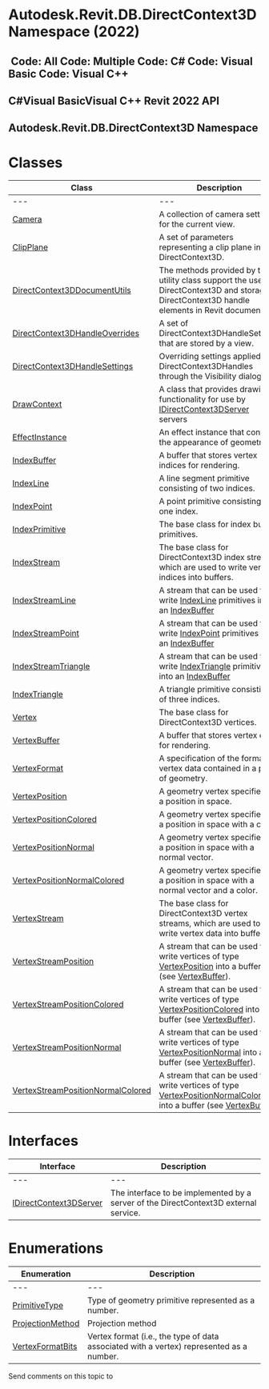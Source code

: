 # Autodesk.Revit.DB.DirectContext3D Namespace (2022)

﻿
 Code: All Code: Multiple Code: C# Code: Visual Basic Code: Visual C++   
---  
C#Visual BasicVisual C++
Revit 2022 API  
---  
Autodesk.Revit.DB.DirectContext3D Namespace  
---  
# Classes
| Class | Description |
| --- | --- |
| --- | --- | --- |
| [Camera](7dc3bf8e-227d-376a-a6fd-bf172a7c5714.md "Camera Class") | A collection of camera settings for the current view. |
| [ClipPlane](eebd15b6-2643-3d82-696b-59ee5618f11b.md "ClipPlane Class") | A set of parameters representing a clip plane in DirectContext3D. |
| [DirectContext3DDocumentUtils](f30693d6-532f-6de8-25d9-6fd23337cb2e.md "DirectContext3DDocumentUtils Class") | The methods provided by this utility class support the use of DirectContext3D and storage of DirectContext3D handle elements in Revit documents. |
| [DirectContext3DHandleOverrides](8bef65c6-70bc-1a10-a9a4-47c8ec2cd842.md "DirectContext3DHandleOverrides Class") | A set of DirectContext3DHandleSettings that are stored by a view. |
| [DirectContext3DHandleSettings](cc9d7b07-a4d9-8570-9ed8-c953e241c0d6.md "DirectContext3DHandleSettings Class") | Overriding settings applied to DirectContext3DHandles through the Visibility dialog. |
| [DrawContext](b9244325-08c8-8bbd-a9f3-5d91d638d85d.md "DrawContext Class") | A class that provides drawing functionality for use by [IDirectContext3DServer](7709521d-9954-ef80-1f13-3bc6ee660d5d.md "IDirectContext3DServer Interface") servers |
| [EffectInstance](45b7ef37-46b6-6cf4-2f42-c6f4055a170c.md "EffectInstance Class") | An effect instance that controls the appearance of geometry. |
| [IndexBuffer](186f6b15-38c7-cee7-6163-396cfdea43ee.md "IndexBuffer Class") | A buffer that stores vertex indices for rendering. |
| [IndexLine](3b22e25e-f934-3931-6f22-e451ffcc11b0.md "IndexLine Class") | A line segment primitive consisting of two indices. |
| [IndexPoint](cd53f076-2011-ce3a-f92e-3b384f21b8ec.md "IndexPoint Class") | A point primitive consisting of one index. |
| [IndexPrimitive](b9718ac0-7194-1944-ce7f-a5c618f20ced.md "IndexPrimitive Class") | The base class for index buffer primitives. |
| [IndexStream](9c300586-7f1f-41db-270b-797d6ad967d8.md "IndexStream Class") | The base class for DirectContext3D index streams, which are used to write vertex indices into buffers. |
| [IndexStreamLine](bc5f0c34-05dc-1957-13bd-f1199e12ba97.md "IndexStreamLine Class") | A stream that can be used to write [IndexLine](3b22e25e-f934-3931-6f22-e451ffcc11b0.md "IndexLine Class") primitives into an [IndexBuffer](186f6b15-38c7-cee7-6163-396cfdea43ee.md "IndexBuffer Class") |
| [IndexStreamPoint](b2ab0423-2e31-d5a2-ef70-197ca1bf9687.md "IndexStreamPoint Class") | A stream that can be used to write [IndexPoint](cd53f076-2011-ce3a-f92e-3b384f21b8ec.md "IndexPoint Class") primitives into an [IndexBuffer](186f6b15-38c7-cee7-6163-396cfdea43ee.md "IndexBuffer Class") |
| [IndexStreamTriangle](eb2d6eca-ee09-b69b-fb7c-c84a030cc580.md "IndexStreamTriangle Class") | A stream that can be used to write [IndexTriangle](96cdfb77-c6e0-7866-c1f7-799f3dda0ad5.md "IndexTriangle Class") primitives into an [IndexBuffer](186f6b15-38c7-cee7-6163-396cfdea43ee.md "IndexBuffer Class") |
| [IndexTriangle](96cdfb77-c6e0-7866-c1f7-799f3dda0ad5.md "IndexTriangle Class") | A triangle primitive consisting of three indices. |
| [Vertex](0434973b-559d-a27f-25f9-f6bf6ef4f750.md "Vertex Class") | The base class for DirectContext3D vertices. |
| [VertexBuffer](329e5617-ce46-a993-1131-85c64f0842f2.md "VertexBuffer Class") | A buffer that stores vertex data for rendering. |
| [VertexFormat](a946fa2b-bb1f-202c-38dc-8ae0307bedac.md "VertexFormat Class") | A specification of the format of vertex data contained in a piece of geometry. |
| [VertexPosition](718e49aa-9e17-6f2d-2013-141b5cfeefdd.md "VertexPosition Class") | A geometry vertex specified as a position in space. |
| [VertexPositionColored](f99deacd-3167-46ff-6abf-5d27bdbd2c6a.md "VertexPositionColored Class") | A geometry vertex specified as a position in space with a color. |
| [VertexPositionNormal](a40efda7-6e2f-a455-f65e-02b10b0bc1b4.md "VertexPositionNormal Class") | A geometry vertex specified as a position in space with a normal vector. |
| [VertexPositionNormalColored](aa354e03-2b25-b5a4-5634-c3518518c0d3.md "VertexPositionNormalColored Class") | A geometry vertex specified as a position in space with a normal vector and a color. |
| [VertexStream](a7a2d911-e3e4-84a7-a0c2-6aa5a28ae2ed.md "VertexStream Class") | The base class for DirectContext3D vertex streams, which are used to write vertex data into buffers. |
| [VertexStreamPosition](b6576b22-59f1-5cd1-962c-d65f17c198fb.md "VertexStreamPosition Class") | A stream that can be used to write vertices of type [VertexPosition](718e49aa-9e17-6f2d-2013-141b5cfeefdd.md "VertexPosition Class") into a buffer (see [VertexBuffer](329e5617-ce46-a993-1131-85c64f0842f2.md "VertexBuffer Class")). |
| [VertexStreamPositionColored](588e57a7-b43e-50f0-47ba-11154cae9a24.md "VertexStreamPositionColored Class") | A stream that can be used to write vertices of type [VertexPositionColored](f99deacd-3167-46ff-6abf-5d27bdbd2c6a.md "VertexPositionColored Class") into a buffer (see [VertexBuffer](329e5617-ce46-a993-1131-85c64f0842f2.md "VertexBuffer Class")). |
| [VertexStreamPositionNormal](fc9b191e-cbd9-844c-0289-b58ccc19ac8b.md "VertexStreamPositionNormal Class") | A stream that can be used to write vertices of type [VertexPositionNormal](a40efda7-6e2f-a455-f65e-02b10b0bc1b4.md "VertexPositionNormal Class") into a buffer (see [VertexBuffer](329e5617-ce46-a993-1131-85c64f0842f2.md "VertexBuffer Class")). |
| [VertexStreamPositionNormalColored](2b52610e-fbc2-d983-d28c-6fd05a7a215e.md "VertexStreamPositionNormalColored Class") | A stream that can be used to write vertices of type [VertexPositionNormalColored](aa354e03-2b25-b5a4-5634-c3518518c0d3.md "VertexPositionNormalColored Class") into a buffer (see [VertexBuffer](329e5617-ce46-a993-1131-85c64f0842f2.md "VertexBuffer Class")). |

# Interfaces
| Interface | Description |
| --- | --- |
| --- | --- | --- |
| [IDirectContext3DServer](7709521d-9954-ef80-1f13-3bc6ee660d5d.md "IDirectContext3DServer Interface") | The interface to be implemented by a server of the DirectContext3D external service. |

# Enumerations
| Enumeration | Description |
| --- | --- |
| --- | --- | --- |
| [PrimitiveType](f0b47a17-85be-d631-10c1-76358114f7dc.md "PrimitiveType Enumeration") | Type of geometry primitive represented as a number. |
| [ProjectionMethod](35daa6b2-3b8a-9d69-4bd4-28e5339275d3.md "ProjectionMethod Enumeration") | Projection method |
| [VertexFormatBits](e993d256-56d3-4103-3451-bb42bc90a7d8.md "VertexFormatBits Enumeration") | Vertex format (i.e., the type of data associated with a vertex) represented as a number. |

Send comments on this topic to 